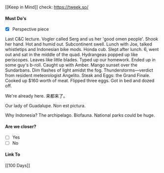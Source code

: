 [[Keep in Mind]]
check: https://tweek.so/
#### Must Do's
- [x] Perspective piece

Last C&C lecture. Vogler called Serg and us her 'good omen people'. Shook her hand. Hot and humid out. Subcontinent swell. Lunch with Joe, talked whistletips and Indonesian bike mods. Honda cub. Slept after lunch. 6, went out and sat in the middle of the quad. Hydrangeas popped up like periscopes. Leaves like little blades. Typed up our homework. Ended up in some guy's b-roll. Caught up with Amber. Mango sunset over the Sundarbans. Dim flashes of light amidst the fog. Thunderstorms—verdict from resident meteorologist Angelito. Steak and Eggs: the Grand Finale. Cooked up $160 worth of meat. Flipped three eggs. Got in bed and dozed off.

We're already here. 来都来了。

Our lady of Guadalupe. Non est pictura.

Why Indonesia?
The archipelago. Biofauna. 
National parks could be huge.
#### Are we closer?
- [ ] Yes
- [ ] No
#### Link To
[[100 Days]]